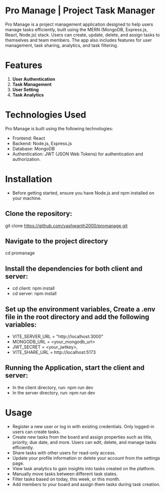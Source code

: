 # Pro Manage | Project Task Manager

Pro Manage is a project management application designed to help users manage tasks efficiently, built using the MERN (MongoDB, Express.js, React, Node.js) stack. Users can create, update, delete, and assign tasks to themselves and team members. The app also includes features for user management, task sharing, analytics, and task filtering.

# Features

1. **User Authentication**
2. **Task Management**
3. **User Setting**
4. **Task Analytics**

# Technologies Used
Pro Manage is built using the following technologies:

- Frontend: React
- Backend: Node.js, Express.js
- Database: MongoDB
- Authentication: JWT (JSON Web Tokens) for authentication and authorization.

# Installation
- Before getting started, ensure you have Node.js and npm installed on your machine.
## Clone the repository:
git clone https://github.com/yashwanth2000/promanage.git
## Navigate to the project directory
cd promanage
## Install the dependencies for both client and server: 
- cd client: npm install
- cd server: npm install
## Set up the environment variables, Create a .env file in the root directory and add the following variables:
  - VITE_SERVER_URL = "http://localhost:3000" 
  - MONGODB_URL = <your_mongodb_url>
  - JWT_SECRET = <your_jwtkey>,
  - VITE_SHARE_URL = http://localhost:5173
## Running the Application, start the client and server:
  - In the client directory, run: npm run dev
  - In the server directory, run: npm run dev

# Usage
- Register a new user or log in with existing credentials. Only logged-in users can create tasks.
- Create new tasks from the board and assign properties such as title, priority, due date, and more. Users can edit, delete, and manage tasks efficiently.
- Share tasks with other users for read-only access.
- Update your profile information or delete your account from the settings page.
- View task analytics to gain insights into tasks created on the platform.
- Manually move tasks between different task states.
- Filter tasks based on today, this week, or this month.
- Add members to your board and assign them tasks during task creation.
